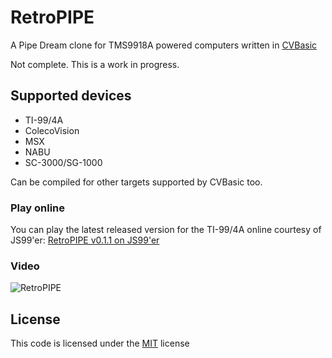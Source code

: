 # RetroPIPE

A Pipe Dream clone for TMS9918A powered computers written in [CVBasic](https://github.com/visrealm/CVBasic)

Not complete. This is a work in progress.

## Supported devices

* TI-99/4A
* ColecoVision
* MSX
* NABU
* SC-3000/SG-1000

Can be compiled for other targets supported by CVBasic too.

### Play online

You can play the latest released version for the TI-99/4A online courtesy of JS99'er: [RetroPIPE v0.1.1 on JS99'er](https://js99er.net/#/?cartUrl=https:%2F%2Fgithub.com%2Fvisrealm%2Fretropipe%2Freleases%2Fdownload%2Fv0.1.1%2Fretropipe_v0-1_ti99_8.bin)

### Video

<p align="left"><img src="img/retropipe.gif" alt="RetroPIPE"></p>

## License
This code is licensed under the [MIT](https://opensource.org/licenses/MIT "MIT") license

